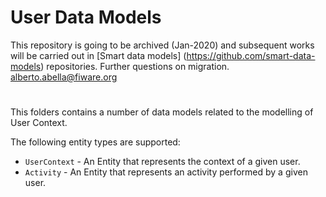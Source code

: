 # User Data Models

This repository is going to be archived (Jan-2020) and subsequent works will be carried out in [Smart data models] (https://github.com/smart-data-models) repositories. Further questions on migration. alberto.abella@fiware.org
#

This folders contains a number of data models related to the modelling of User
Context.

The following entity types are supported:

-   `UserContext` - An Entity that represents the context of a given user.
-   `Activity` - An Entity that represents an activity performed by a given
    user.
